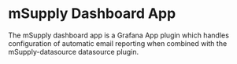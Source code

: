 # mSupply Dashboard App

The mSupply dashboard app is a Grafana App plugin which handles configuration of automatic email reporting when combined with the mSupply-datasource datasource plugin.
